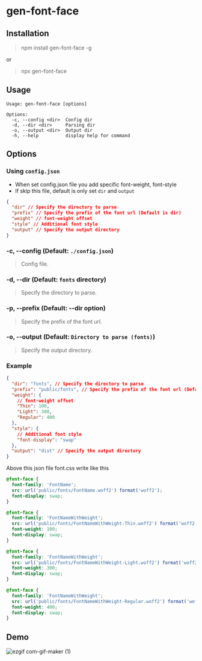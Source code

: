 # gen-font-face

## Installation

> npm install gen-font-face -g

or

> npx gen-font-face

## Usage

```
Usage: gen-font-face [options]

Options:
  -c, --config <dir>  Config dir
  -d, --dir <dir>     Parsing dir
  -o, --output <dir>  Output dir
  -h, --help          display help for command
```

## Options

### Using `config.json`

- When set config.json file you add specific font-weight, font-style
- If skip this file, default is only set `dir` and `output`

```json
{
  "dir" // Specify the directory to parse
  "prefix" // Specify the prefix of the font url (Default is dir)
  "weight" // font-weight offset
  "style" // Additional font style
  "output" // Specify the output directory
}
```

### -c, --config (Default: `./config.json`)

> Config file.

### -d, --dir (Default: `fonts` directory)

> Specify the directory to parse.

### -p, --prefix (Default: --dir option)

> Specify the prefix of the font url.

### -o, --output (Default: `Directory to parse (fonts)`)

> Specify the output directory.

### Example

```json
{
  "dir": "fonts", // Specify the directory to parse
  "prefix": "public/fonts", // Specify the prefix of the font url (Default is dir)
  "weight": {
    // font-weight offset
    "Thin": 100,
    "Light": 300,
    "Regular": 400
  },
  "style": {
    // Additional font style
    "font-display": "swap"
  },
  "output": "dist" // Specify the output directory
}
```

Above this json file font.css write like this

```css
@font-face {
  font-family: 'FontName';
  src: url('public/fonts/FontName.woff2') format('woff2');
  font-display: swap;
}

@font-face {
  font-family: 'FontNameWithWeight';
  src: url('public/fonts/FontNameWithWeight-Thin.woff2') format('woff2');
  font-weight: 100;
  font-display: swap;
}

@font-face {
  font-family: 'FontNameWithWeight';
  src: url('public/fonts/FontNameWithWeight-Light.woff2') format('woff2');
  font-weight: 300;
  font-display: swap;
}

@font-face {
  font-family: 'FontNameWithWeight';
  src: url('public/fonts/FontNameWithWeight-Regular.woff2') format('woff2');
  font-weight: 400;
  font-display: swap;
}
```

## Demo

![ezgif com-gif-maker (1)](https://user-images.githubusercontent.com/22593217/145664735-6db9328c-8760-4fa7-8187-76c58b6aac31.gif)
